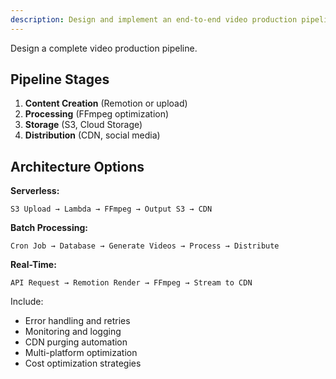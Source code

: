 ```yaml
---
description: Design and implement an end-to-end video production pipeline with creation, processing, and distribution
---
```


Design a complete video production pipeline.

## Pipeline Stages

1. **Content Creation** (Remotion or upload)
2. **Processing** (FFmpeg optimization)
3. **Storage** (S3, Cloud Storage)
4. **Distribution** (CDN, social media)

## Architecture Options

**Serverless:**
```
S3 Upload → Lambda → FFmpeg → Output S3 → CDN
```

**Batch Processing:**
```
Cron Job → Database → Generate Videos → Process → Distribute
```

**Real-Time:**
```
API Request → Remotion Render → FFmpeg → Stream to CDN
```

Include:
- Error handling and retries
- Monitoring and logging
- CDN purging automation
- Multi-platform optimization
- Cost optimization strategies
